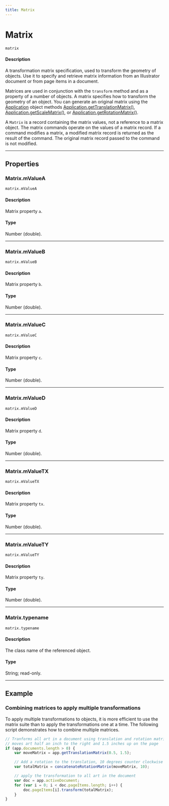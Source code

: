 ```yaml
---
title: Matrix
---
```

# Matrix

`matrix`

#### Description

A transformation matrix specification, used to transform the geometry of objects. Use it to specify and retrieve matrix information from an Illustrator document or from page items in a document.

Matrices are used in conjunction with the `transform` method and as a property of a number of objects. A matrix specifies how to transform the geometry of an object. You can generate an original matrix using the [Application](.././Application) object methods [Application.getTranslationMatrix()](../application#applicationgettranslationmatrix), [Application.getScaleMatrix()](../application#applicationgetscalematrix), or [Application.getRotationMatrix()](../application#applicationgetrotationmatrix).

A `Matrix` is a record containing the matrix values, not a reference to a matrix object. The matrix commands operate on the values of a matrix record. If a command modifies a matrix, a modified matrix record is returned as the result of the command. The original matrix record passed to the command is not modified.

---

## Properties

### Matrix.mValueA

`matrix.mValueA`

#### Description

Matrix property `a`.

#### Type

Number (double).

---

### Matrix.mValueB

`matrix.mValueB`

#### Description

Matrix property `b`.

#### Type

Number (double).

---

### Matrix.mValueC

`matrix.mValueC`

#### Description

Matrix property `c`.

#### Type

Number (double).

---

### Matrix.mValueD

`matrix.mValueD`

#### Description

Matrix property `d`.

#### Type

Number (double).

---

### Matrix.mValueTX

`matrix.mValueTX`

#### Description

Matrix property `tx`.

#### Type

Number (double).

---

### Matrix.mValueTY

`matrix.mValueTY`

#### Description

Matrix property `ty`.

#### Type

Number (double).

---

### Matrix.typename

`matrix.typename`

#### Description

The class name of the referenced object.

#### Type

String; read-only.

---

## Example

### Combining matrices to apply multiple transformations

To apply multiple transformations to objects, it is more efficient to use the matrix suite than to apply the transformations one at a time. The following script demonstrates how to combine multiple matrices.

```javascript
// Tranforms all art in a document using translation and rotation matrices,
// moves art half an inch to the right and 1.5 inches up on the page
if (app.documents.length > 0) {
    var moveMatrix = app.getTranslationMatrix(0.5, 1.5);

    // Add a rotation to the translation, 10 degrees counter clockwise
    var totalMatrix = concatenateRotationMatrix(moveMatrix, 10);

    // apply the transformation to all art in the document
    var doc = app.activeDocument;
    for (var i = 0; i < doc.pageItems.length; i++) {
        doc.pageItems[i].transform(totalMatrix);
    }
}
```

